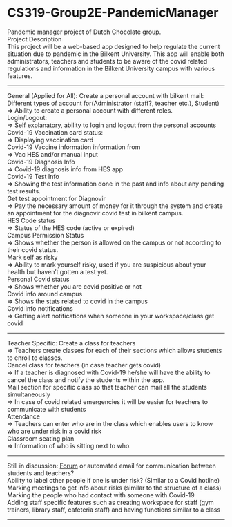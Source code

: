 # CS319-Group2E-PandemicManager
Pandemic manager project of Dutch Chocolate group. <br />
Project Description <br />
This project will be a web-based app designed to help regulate the current situation due to pandemic in the Bilkent University. This app will enable both administrators, teachers and students to be aware of the covid related regulations and information in the Bilkent University campus with various features.
<br>
<hr />
General (Applied for All):
Create a personal account with bilkent mail: Different types of account for(Administrator (staff?, teacher etc.), Student) <br />
⇒ Ability to create a personal account with different roles. <br />
Login/Logout: <br />
⇒ Self explanatory, ability to login and logout from the personal accounts <br />
Covid-19 Vaccination card status: <br />
⇒ Displaying vaccination card <br />
Covid-19 Vaccine information information from <br />
⇒ Vac HES and/or manual input <br />
Covid-19 Diagnosis Info <br />
⇒ Covid-19 diagnosis info from HES app <br />
Covid-19 Test Info <br />
⇒ Showing the test information done in the past and info about any pending test results. <br />
Get test appointment for Diagnovir  <br />
⇒ Pay the necessary amount of money for it through the system and create an appointment for the diagnovir covid test in bilkent campus. <br />
HES Code status <br />
⇒ Status of the HES code (active or expired) <br />
Campus Permission Status <br />
⇒ Shows whether the person is allowed on the campus or not according to their covid status. <br />
Mark self as risky <br />
⇒ Ability to mark yourself risky, used if you are suspicious about your health but haven’t gotten a test yet. <br />
Personal Covid status <br />
⇒ Shows whether you are covid positive or not <br />
Covid info around campus <br />
⇒ Shows the stats related to covid in the campus <br />
Covid info notifications <br />
⇒ Getting alert notifications when someone in your workspace/class get covid <br />
<hr />
Teacher Specific: 
Create a class for teachers <br />
⇒ Teachers create classes for each of their sections which allows students to enroll to classes. <br />
Cancel class for teachers (in case teacher gets covid) <br />
⇒ If a teacher is diagnosed with Covid-19 he/she will have the ability to cancel the class and notify the students within the app.  <br />
Mail section for specific class so that teacher can mail all the students simultaneously <br />
⇒ In case of covid related emergencies it will be easier for teachers to communicate with students <br />
Attendance <br />
⇒ Teachers can enter who are in the class which enables users to know who are under risk in a covid risk <br />
Classroom seating plan <br />
⇒ Information of who is sitting next to who. <br />
<hr />
Still in discussion: 
<u>Forum</u> or automated email for communication between students and teachers? <br />
Ability to label other people if one is under risk? (Similar to a Covid hotline) <br />
Marking meetings to get info about risks (similar to the structure of a class) <br />
Marking the people who had contact with someone with Covid-19  <br />
Adding staff specific features such as creating workspace for staff (gym trainers, library staff, cafeteria staff) and having functions similar to a class <br />
<hr/>


